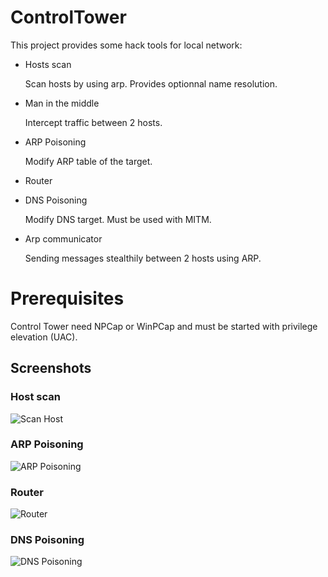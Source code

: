 # ControlTower

This project provides some hack tools for local network:

- Hosts scan

  Scan hosts by using arp. Provides optionnal name resolution.
- Man in the middle

  Intercept traffic between 2 hosts.
- ARP Poisoning

  Modify ARP table of the target.
- Router

- DNS Poisoning

  Modify DNS target. Must be used with MITM.
- Arp communicator

  Sending messages stealthily between 2 hosts using ARP.

# Prerequisites
Control Tower need NPCap or WinPCap and must be started with privilege elevation (UAC).

## Screenshots

### Host scan

![Scan Host](https://user-images.githubusercontent.com/5740369/98854506-ebffd280-245a-11eb-87ac-20989cfb2bda.png)

### ARP Poisoning

![ARP Poisoning](https://user-images.githubusercontent.com/5740369/98854503-eb673c00-245a-11eb-9af0-19f86c064823.png)

### Router

![Router](https://user-images.githubusercontent.com/5740369/98854505-ebffd280-245a-11eb-8019-87b063e6bb8f.png)

### DNS Poisoning

![DNS Poisoning](https://user-images.githubusercontent.com/5740369/98854504-eb673c00-245a-11eb-827e-0228ca8e3b58.png)
